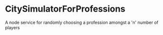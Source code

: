 # CitySimulatorForProfessions
A node service for randomly choosing a profession amongst a 'n' number of players 

